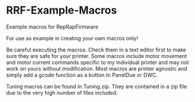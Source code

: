 # RRF-Example-Macros
Example macros for RepRapFirmware

For use as example in creating your own macros only!

Be careful executing the macros. Check them in a text editor first to make sure they are safe for your printer. Some macros include motor movement and motor current commands specific to my individual printer and may not work on yours without modification. Most macros are printer agnostic and simply add a gcode function as a button to PanelDue or DWC.

Tuning macros can be found in Tuning.zip. They are contained in a zip file due to the very high number of files included.
